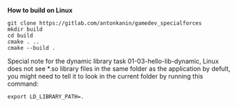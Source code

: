 **How to build on Linux**

```
git clone https://gitlab.com/antonkanin/gamedev_specialforces
mkdir build
cd build
cmake . ..
cmake --build .
```

Special note for the dynamic library task 01-03-hello-lib-dynamic, Linux does not see *.so library files in the same folder as the application by defult, you might need to tell it to look in the current folder by running this command:
```
export LD_LIBRARY_PATH=.
```

